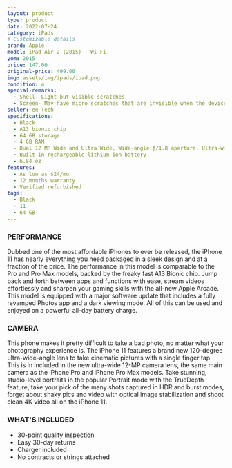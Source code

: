 ```yaml
---
layout: product
type: product
date: 2022-07-24
category: iPads
# Customizable details
brand: Apple
model: iPad Air 2 (2015) - Wi-Fi
yom: 2015
price: 147.00
original-price: 499.00
img: assets/img/ipads/ipad.png
condition: 4
special-remarks:
  - Shell- Light but visible scratches
  - Screen- May have micro scratches that are invisible when the device is on
seller: en-Tech
specifications:
  - Black
  - A13 bionic chip
  - 64 GB storage
  - 4 GB RAM
  - Dual 12 MP Wide and Ultra Wide, Wide-angle:ƒ/1.8 aperture, Ultra-wide:ƒ/2.4 aperture
  - Built-in rechargeable lithium-ion battery
  - 6.84 oz
features:
  - As low as $24/mo
  - 12 months warranty
  - Verified refurbished
tags:
  - Black
  - 11
  - 64 GB
---
```


### PERFORMANCE

Dubbed one of the most affordable iPhones to ever be released, the iPhone 11 has nearly everything you need packaged in a sleek design and at a fraction of the price. The performance in this model is comparable to the Pro and Pro Max models, backed by the freaky fast A13 Bionic chip. Jump back and forth between apps and functions with ease, stream videos effortlessly and sharpen your gaming skills with the all-new Apple Arcade. This model is equipped with a major software update that includes a fully revamped Photos app and a dark viewing mode. All of this can be used and enjoyed on a powerful all-day battery charge.

### CAMERA

This phone makes it pretty difficult to take a bad photo, no matter what your photography experience is. The iPhone 11 features a brand new 120-degree ultra-wide-angle lens to take cinematic pictures with a single finger tap. This is in included in the new ultra-wide 12-MP camera lens, the same main camera as the iPhone Pro and iPhone Pro Max models. Take stunning, studio-level portraits in the popular Portrait mode with the TrueDepth feature, take your pick of the many shots captured in HDR and burst modes, forget about shaky pics and video with optical image stabilization and shoot clean 4K video all on the iPhone 11.

### WHAT'S INCLUDED

- 30-point quality inspection
- Easy 30-day returns
- Charger included
- No contracts or strings attached

